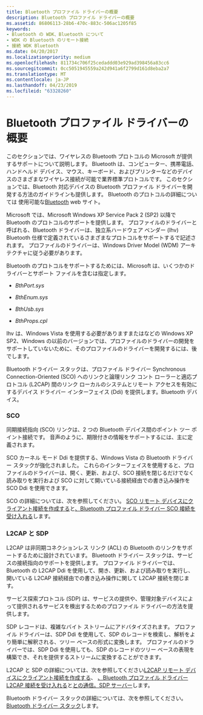 ```yaml
---
title: Bluetooth プロファイル ドライバーの概要
description: Bluetooth プロファイル ドライバーの概要
ms.assetid: 86806113-28b6-470c-883c-506ac1205f85
keywords:
- Bluetooth の WDK、Bluetooth について
- WDK の Bluetooth のリモート接続
- 接続 WDK Bluetooth
ms.date: 04/20/2017
ms.localizationpriority: medium
ms.openlocfilehash: 811734c706f25cedaddd03e929ad398456a83cc6
ms.sourcegitcommit: 0cc5051945559a242d941a6f2799d161d8eba2a7
ms.translationtype: MT
ms.contentlocale: ja-JP
ms.lasthandoff: 04/23/2019
ms.locfileid: "63328260"
---
```

# <a name="bluetooth-profile-drivers-overview"></a>Bluetooth プロファイル ドライバーの概要


このセクションでは、ワイヤレスの Bluetooth プロトコルの Microsoft が提供するサポートについて説明します。 Bluetooth は、コンピューター、携帯電話、ハンドヘルド デバイス、マウス、キーボード、およびプリンターなどのデバイスのさまざまなワイヤレス接続が可能で業界標準プロトコルです。 このセクションでは、Bluetooth 対応デバイスの Bluetooth プロファイル ドライバーを開発する方法のガイドラインも提供します。 Bluetooth のプロトコルの詳細については 使用可能な[Bluetooth](https://go.microsoft.com/fwlink/p/?linkid=26268) web サイト。

Microsoft では、Microsoft Windows XP Service Pack 2 (SP2) 以降で Bluetooth のプロトコルのサポートを提供します。 プロファイルのドライバーと呼ばれる、Bluetooth ドライバーは、独立系ハードウェア ベンダー (Ihv) Bluetooth 仕様で定義されているさまざまなプロトコルをサポートするで記述されます。 プロファイルのドライバーは、Windows Driver Model (WDM) アーキテクチャに従う必要があります。

Bluetooth のプロトコルをサポートするためには、Microsoft は、いくつかのドライバーとサポート ファイルを含むは指定します。

-   *BthPort.sys*

-   *BthEnum.sys*

-   *BthUsb.sys*

-   *BthProps.cpl*

Ihv は、Windows Vista を使用する必要がありますまたはなどの Windows XP SP2、Windows の以前のバージョンでは、プロファイルのドライバーの開発をサポートしていないために、そのプロファイルのドライバーを開発するには、後でします。

Bluetooth ドライバー スタックは、プロファイル ドライバー Synchronous Connection-Oriented (SCO) へのリンクと論理リンク コント ローラーと適応プロトコル (L2CAP) 間のリンク ローカルのシステムとリモート アクセスを有効にするデバイス ドライバー インターフェイス (Ddi) を提供します。Bluetooth デバイス。

### <a name="span-idscospanspan-idscospansco"></a><span id="sco"></span><span id="SCO"></span>**SCO**

同期接続指向 (SCO) リンクは、2 つの Bluetooth デバイス間のポイント ツー ポイント接続です。 音声のように、期限付きの情報をサポートするには、主に定義されます。

SCO カーネル モード Ddi を提供する、Windows Vista の Bluetooth ドライバー スタックが強化されました。 これらのインターフェイスを使用すると、プロファイルのドライバーは、開く、更新、および、SCO 接続を閉じるだけでなく読み取りを実行および SCO に対して開いている接続経由での書き込み操作を SCO Ddi を使用できます。

SCO の詳細については、次を参照してください。 [SCO リモート デバイスにクライアント接続を作成する](creating-a-sco-client-connection-to-a-remote-device.md)と[、Bluetooth プロファイル ドライバー SCO 接続を受け入れる](accepting-sco-connections-in-a-bluetooth-profile-driver.md)します。

### <a name="span-idl2capandsdpspanspan-idl2capandsdpspanl2cap-and-sdp"></a><span id="l2cap_and_sdp"></span><span id="L2CAP_AND_SDP"></span>**L2CAP と SDP**

L2CAP は非同期コネクションレス リンク (ACL) の Bluetooth のリンクをサポートするために設計されています。 Bluetooth ドライバー スタックは、サービスの接続指向のサポートを提供します。 プロファイル ドライバーでは、Bluetooth の L2CAP Ddi を使用して、開き、更新、および読み取りを実行し、開いている L2CAP 接続経由での書き込み操作に関して L2CAP 接続を閉じます。

サービス探索プロトコル (SDP) は、サービスの提供や、管理対象デバイスによって提供されるサービスを検出するためのプロファイル ドライバーの方法を提供します。

SDP レコードは、複雑なバイト ストリームにアドバタイズされます。 プロファイル ドライバーは、SDP Ddi を使用して、SDP のレコードを検索し、解析をより簡単に解釈される、ツリー ベースの形式に変換します。 プロファイルのドライバーでは、SDP Ddi を使用しても、SDP のレコードのツリー ベースの表現を構築でき、それを提供するストリームに変換することができます。

L2CAP と SDP の詳細については、次を参照してください[L2CAP リモート デバイスにクライアント接続を作成する](creating-a-l2cap-client-connection-to-a-remote-device.md)、 [、Bluetooth プロファイル ドライバー L2CAP 接続を受け入れる](accepting-l2cap-connections-in-a-bluetooth-profile-driver.md)と[との通信。SDP サーバー](communicating-with-sdp-servers.md)します。

Bluetooth ドライバー スタックの詳細については、次を参照してください。 [Bluetooth ドライバー スタック](bluetooth-driver-stack.md)します。

 

 





